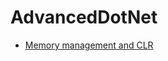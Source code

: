 <h1>AdvancedDotNet </h1>
<ul>
  <li><a href="./AdvancedDotNet/AutomaticMemoryManagement.md">Memory management and CLR</a></li>
</ul>
